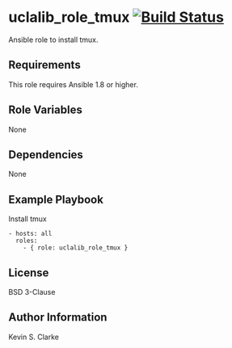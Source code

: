 # uclalib_role_tmux [![Build Status](https://travis-ci.org/UCLALibrary/uclalib_role_tmux.svg?branch=master)](https://travis-ci.org/UCLALibrary/uclalib_role_tmux)

Ansible role to install tmux.

Requirements
------------

This role requires Ansible 1.8 or higher.

Role Variables
--------------

None

Dependencies
------------

None

Example Playbook
----------------

Install tmux
```
- hosts: all
  roles:
    - { role: uclalib_role_tmux }
```

License
-------

BSD 3-Clause

Author Information
------------------

Kevin S. Clarke
